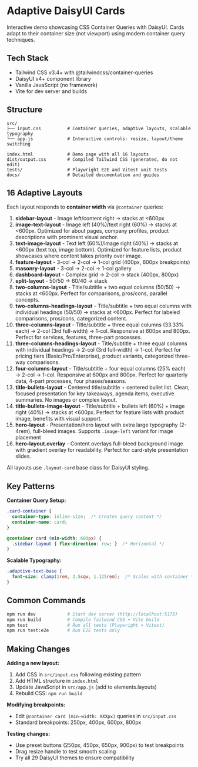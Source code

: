 # Adaptive DaisyUI Cards

Interactive demo showcasing CSS Container Queries with DaisyUI. Cards adapt to their container size (not viewport) using modern container query techniques.

## Tech Stack
- Tailwind CSS v3.4+ with @tailwindcss/container-queries
- DaisyUI v4+ component library
- Vanilla JavaScript (no framework)
- Vite for dev server and builds

## Structure
```
src/
├── input.css          # Container queries, adaptive layouts, scalable typography
└── app.js             # Interactive controls: resize, layout/theme switching

index.html             # Demo page with all 16 layouts
dist/output.css        # Compiled Tailwind CSS (generated, do not edit)
tests/                 # Playwright E2E and Vitest unit tests
docs/                  # Detailed documentation and guides
```

## 16 Adaptive Layouts

Each layout responds to **container width** via `@container` queries:

1. **sidebar-layout** - Image left/content right → stacks at <600px
2. **image-text-layout** - Image left (40%)/text right (60%) → stacks at <600px. Optimized for about pages, company profiles, product descriptions with prominent visual anchor.
3. **text-image-layout** - Text left (60%)/image right (40%) → stacks at <600px (text top, image bottom). Optimized for feature lists, product showcases where content takes priority over image.
4. **feature-layout** - 3-col → 2-col → 1-col grid (400px, 600px breakpoints)
5. **masonry-layout** - 3-col → 2-col → 1-col gallery
6. **dashboard-layout** - Complex grid → 2-col → stack (400px, 800px)
7. **split-layout** - 50/50 → 60/40 → stack
8. **two-columns-layout** - Title/subtitle + two equal columns (50/50) → stacks at <600px. Perfect for comparisons, pros/cons, parallel concepts.
9. **two-columns-headings-layout** - Title/subtitle + two equal columns with individual headings (50/50) → stacks at <600px. Perfect for labeled comparisons, pros/cons, categorized content.
10. **three-columns-layout** - Title/subtitle + three equal columns (33.33% each) → 2-col (3rd full-width) → 1-col. Responsive at 600px and 800px. Perfect for services, features, three-part processes.
11. **three-columns-headings-layout** - Title/subtitle + three equal columns with individual headings → 2-col (3rd full-width) → 1-col. Perfect for pricing tiers (Basic/Pro/Enterprise), product variants, categorized three-way comparisons.
12. **four-columns-layout** - Title/subtitle + four equal columns (25% each) → 2-col → 1-col. Responsive at 600px and 800px. Perfect for quarterly data, 4-part processes, four phases/seasons.
13. **title-bullets-layout** - Centered title/subtitle + centered bullet list. Clean, focused presentation for key takeaways, agenda items, executive summaries. No images or complex layout.
14. **title-bullets-image-layout** - Title/subtitle + bullets left (60%) + image right (40%) → stacks at <600px. Perfect for feature lists with product image, benefits with visual support.
15. **hero-layout** - Presentation/hero layout with extra large typography (2-4rem), full-bleed images. Supports `.image-left` variant for image placement
16. **hero-layout.overlay** - Content overlays full-bleed background image with gradient overlay for readability. Perfect for card-style presentation slides.

All layouts use `.layout-card` base class for DaisyUI styling.

## Key Patterns

**Container Query Setup:**
```css
.card-container {
  container-type: inline-size;  /* Creates query context */
  container-name: card;
}

@container card (min-width: 600px) {
  .sidebar-layout { flex-direction: row; }  /* Horizontal */
}
```

**Scalable Typography:**
```css
.adaptive-text-base {
  font-size: clamp(1rem, 2.5cqw, 1.125rem);  /* Scales with container */
}
```

## Common Commands
```bash
npm run dev            # Start dev server (http://localhost:5173)
npm run build          # Compile Tailwind CSS + Vite build
npm test               # Run all tests (Playwright + Vitest)
npm run test:e2e       # Run E2E tests only
```

## Making Changes

**Adding a new layout:**
1. Add CSS in `src/input.css` following existing pattern
2. Add HTML structure in `index.html`
3. Update JavaScript in `src/app.js` (add to elements.layouts)
4. Rebuild CSS: `npm run build`

**Modifying breakpoints:**
- Edit `@container card (min-width: XXXpx)` queries in `src/input.css`
- Standard breakpoints: 250px, 400px, 600px, 800px

**Testing changes:**
- Use preset buttons (250px, 450px, 650px, 900px) to test breakpoints
- Drag resize handle to test smooth scaling
- Try all 29 DaisyUI themes to ensure compatibility
